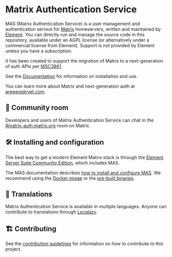 # Matrix Authentication Service

MAS (Matrix Authentication Service) is a user management and authentication service for [Matrix](https://matrix.org/) homeservers, written and maintained by [Element](https://element.io/). You can directly run and manage the source code in this repository, available under an AGPL license (or alternatively under a commercial license from Element). Support is not provided by Element unless you have a subscription.

It has been created to support the migration of Matrix to a next-generation of auth APIs per [MSC3861](https://github.com/matrix-org/matrix-doc/pull/3861).

See the [Documentation](https://element-hq.github.io/matrix-authentication-service/index.html) for information on installation and use.

You can learn more about Matrix and next-generation auth at [areweoidcyet.com](https://areweoidcyet.com/).

## 💬 Community room

Developers and users of Matrix Authentication Service can chat in the [#matrix-auth:matrix.org](https://matrix.to/#/#matrix-auth:matrix.org) room on Matrix.

## 🛠️ Installing and configuration

The best way to get a modern Element Matrix stack is through the [Element Server Suite Community Edition](https://github.com/element-hq/ess-helm), which includes MAS.

The MAS documentation describes [how to install and configure MAS](https://element-hq.github.io/matrix-authentication-service/setup/).
We recommend using the [Docker image](https://element-hq.github.io/matrix-authentication-service/setup/installation.html#using-the-docker-image) or the [pre-built binaries](https://element-hq.github.io/matrix-authentication-service/setup/installation.html#pre-built-binaries).

## 📖 Translations

Matrix Authentication Service is available in multiple languages.
Anyone can contribute to translations through [Localazy](https://localazy.com/element-matrix-authentication-service/).

## 🏗️ Contributing

See the [contribution guidelines](https://element-hq.github.io/matrix-authentication-service/contributing.html) for information on how to contribute to this project.
